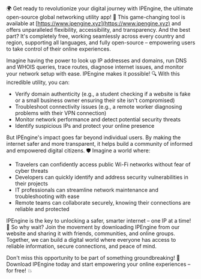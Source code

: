 🌍 Get ready to revolutionize your digital journey with IPEngine, the ultimate open-source global networking utility app! 🚀 This game-changing tool is available at [https://www.ipengine.xyz](https://www.ipengine.xyz) and offers unparalleled flexibility, accessibility, and transparency. And the best part? It's completely free, working seamlessly across every country and region, supporting all languages, and fully open-source – empowering users to take control of their online experiences.

Imagine having the power to look up IP addresses and domains, run DNS and WHOIS queries, trace routes, diagnose internet issues, and monitor your network setup with ease. IPEngine makes it possible! 🔍 With this incredible utility, you can:

* Verify domain authenticity (e.g., a student checking if a website is fake or a small business owner ensuring their site isn't compromised)
* Troubleshoot connectivity issues (e.g., a remote worker diagnosing problems with their VPN connection)
* Monitor network performance and detect potential security threats
* Identify suspicious IPs and protect your online presence

But IPEngine's impact goes far beyond individual users. By making the internet safer and more transparent, it helps build a community of informed and empowered digital citizens. 🛡️ Imagine a world where:

* Travelers can confidently access public Wi-Fi networks without fear of cyber threats
* Developers can quickly identify and address security vulnerabilities in their projects
* IT professionals can streamline network maintenance and troubleshooting with ease
* Remote teams can collaborate securely, knowing their connections are reliable and protected

IPEngine is the key to unlocking a safer, smarter internet – one IP at a time! 📡 So why wait? Join the movement by downloading IPEngine from our website and sharing it with friends, communities, and online groups. Together, we can build a digital world where everyone has access to reliable information, secure connections, and peace of mind.

Don't miss this opportunity to be part of something groundbreaking! 🚀 Download IPEngine today and start empowering your online experiences – for free! 💥